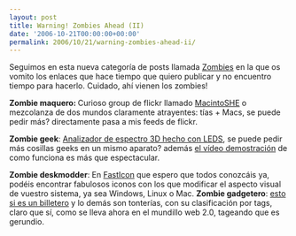 ```yaml
---
layout: post
title: Warning! Zombies Ahead (II)
date: '2006-10-21T00:00:00+00:00'
permalink: 2006/10/21/warning-zombies-ahead-ii/
---
```

<a href="http://resistancefutile.blogspot.com/search/label/Zombies"><img style="float:right; margin:0 0 10px 10px;cursor:pointer; cursor:hand;" src="http://photos1.blogger.com/blogger2/4553/2422/1600/Imagen%2021.jpg" border="0" alt="" /></a>Seguimos en esta nueva categoría de posts llamada <a href="http://resistancefutile.blogspot.com/search/label/Zombies">Zombies</a> en la que os vomito los enlaces que hace tiempo que quiero publicar y no encuentro tiempo para hacerlo. Cuidado, ahí vienen los zombies!

<span style="font-weight:bold;">Zombie maquero: </span> Curioso group de flickr llamado <a href="http://www.flickr.com/groups/macintoshe/pool/">MacintoSHE</a> o mezcolanza de dos mundos claramente atrayentes: tías + Macs, se puede pedir más? directamente pasa a mis feeds de flickr.

<span style="font-weight:bold;">Zombie geek</span>: <a href="http://www.techeblog.com/index.php/tech-gadget/3d-display-cube-audio">Analizador de espectro 3D hecho con LEDS</a>, se puede pedir más cosillas geeks en un mismo aparato? además <a href="http://www.youtube.com/watch?v=OYgk68M2VE4">el vídeo demostración</a> de como funciona es más que espectacular.

<span style="font-weight:bold;">Zombie deskmodder</span>: En <a href="http://www.fasticon.com/downloads.html">FastIcon</a> que espero que todos conozcáis ya, podéis encontrar fabulosos iconos  con los que modificar el aspecto visual de vuestro sistema, ya sea Windows, Linux o Mac.
<span style="font-weight:bold;">
Zombie gadgetero</span>: <a href="http://www.techeblog.com/index.php/tech-gadget/wallet-20">esto si es un billetero</a> y lo demás son tonterías, con su clasificación por tags, claro que sí, como se lleva ahora en el mundillo web 2.0, tageando que es gerundio.

